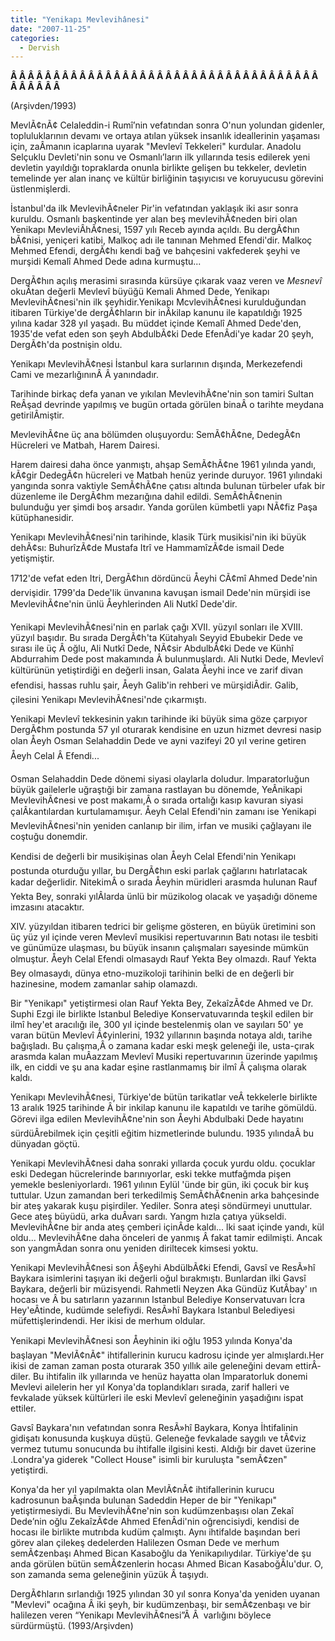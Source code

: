 ```yaml
---
title: "Yenikapı Mevlevihânesi"
date: "2007-11-25"
categories: 
  - Dervish
---
```


**Â Â Â Â Â Â Â Â Â Â Â Â Â Â Â Â Â Â Â Â Â Â Â Â Â Â Â Â Â Â Â Â Â Â Â Â Â Â Â Â Â Â** 

(Arşivden/1993)

MevlÃ¢nÃ¢ Celaleddin-i Rumî’nin vefatından sonra O'nun yolundan gidenler, topluluklarının devamı ve ortaya atılan yüksek insanlık ideallerinin yaşaması için, zaÂ­manın icaplarına uyarak "Mevlevî Tekkeleri" kurdular. Anadolu Selçuklu Devleti'nin sonu ve Osmanlı’ların ilk yıllarında tesis edilerek yeni devletin yayıldığı topraklarda onunla birlikte gelişen bu tekkeler, devletin temelinde yer alan inanç ve kültür birliğinin taşıyıcısı ve koruyucusu görevini üstlenmişlerdi.

İstanbul'da ilk MevlevihÃ¢neler Pir'in vefatından yaklaşık iki asır sonra kuruldu. Osmanlı başkentinde yer alan beş mevlevihÃ¢neden biri olan Yenikapı MevleviÂ­hÃ¢nesi, 1597 yılı Receb ayında açıldı. Bu dergÃ¢hın bÃ¢nisi, yeniçeri katibi, Malkoç adı ile tanınan Mehmed Efendi'dir. Malkoç Mehmed Efendi, dergÃ¢hı kendi bağ ve bahçesini vakfederek şeyhi ve murşidi Kemalî Ahmed Dede adına kurmuştu...

DergÃ¢hın açılış merasimi sırasında kürsüye çıkarak vaaz veren ve _Mesnevî_ okuÂ­tan değerli Mevlevî büyüğü Kemali Ahmed Dede, Yenikapı MevlevihÃ¢nesi'nin ilk şeyhidir.Yenikapı McvlevihÃ¢nesi kurulduğundan itibaren Türkiye'de dergÃ¢hların bir inÂ­kilap kanunu ile kapatıldığı 1925 yılına kadar 328 yıI yaşadı. Bu müddet içinde Kemalî Ahmed Dede'den, 1935'de vefat eden son şeyh AbdulbÃ¢ki Dede EfenÂ­di'ye kadar 20 şeyh, DergÃ¢h'da postnişin oldu.

Yenikapı MevlevihÃ¢nesi İstanbul kara surlarının dışında, Merkezefendi Cami ve mezarlığınınÂ Â yanındadır.

Tarihinde birkaç defa yanan ve yıkılan MevlevihÃ¢ne'nin son tamiri Sultan ReÂ­şad devrinde yapılmış ve bugün ortada görülen binaÂ o tarihte meydana getirilÂ­miştir.

MevlevihÃ¢ne üç ana bölümden oluşuyordu: SemÃ¢hÃ¢ne, DedegÃ¢n Hücreleri ve Matbah, Harem Dairesi.

Harem dairesi daha önce yanmıştı, ahşap SemÃ¢hÃ¢ne 1961 yılında yandı, kÃ¢gir DedegÃ¢n hücreleri ve Matbah henüz yerinde duruyor. 1961 yılındaki yangında sonra vaktiyle SemÃ¢hÃ¢ne çatısı altında bulunan türbeler ufak bir düzenleme ile DergÃ¢hm mezarığına dahil edildi. SemÃ¢hÃ¢nenin bulunduğu yer şimdi boş arsadır. Yanda gorülen kümbetli yapı NÃ¢fiz Paşa kütüphanesidir.

Yenikapı MevlevihÃ¢nesi'nin tarihinde, klasik Türk musikisi'nin iki büyük dehÃ¢sı: BuhurîzÃ¢de Mustafa Itrî ve HammamîzÃ¢de ismail Dede yetişmiştir.

1712'de vefat eden Itri, DergÃ¢hın dördüncü Åeyhi CÃ¢mî Ahmed Dede'nin dervişidir. 1799'da Dede'lik ünvanına kavuşan ismail Dede'nin mürşidi ise MevlevihÃ¢ne'nin ünlü Åeyhlerinden Ali Nutkî Dede'dir.

Yenikapi MevlevihÃ¢nesi'nin en parlak çağı XVII. yüzyıl sonları ile XVIII. yüzyıl başıdır. Bu sırada DergÃ¢h'ta Kütahyalı Seyyid Ebubekir Dede ve sırası ile üç Â oğlu, Ali Nutkî Dede, NÃ¢sir AbdulbÃ¢ki Dede ve Künhî Abdurrahim Dede post makamında Â bulunmuşlardı. Ali Nutki Dede, Mevlevî kültürünün yetiştirdiği en değerli insan, Galata Åeyhi ince ve zarif divan efendisi, hassas ruhlu şair, Åeyh Galib'in rehberi ve mürşidiÂ­dir. Galib, çilesini Yenikapı MevlevihÃ¢nesi'nde çıkarmıştı.

Yenikapi Mevlevî tekkesinin yakın tarihinde iki büyük sima göze çarpıyor DergÃ¢hm postunda 57 yıl oturarak kendisine en uzun hizmet devresi nasip olan Åeyh Osman Selahaddin Dede ve ayni vazifeyi 20 yıI verine getiren Åeyh Celal Â Efendi...

Osman Selahaddin Dede dönemi siyasi olaylarla doludur. lmparatorluğun büyük gailelerle uğraştıği bir zamana rastlayan bu dönemde, YeÂ­nikapi MevlevihÃ¢nesi ve post makamı,Â o sırada ortalığı kasıp kavuran siyasi çalÂ­kantılardan kurtulamamışur. Åeyh Celal Efendi'nin zamanı ise Yenikapi MevlevihÃ¢nesi'nin yeniden canlanıp bir ilim, irfan ve musiki çağlayanı ile coştuğu donemdir.

Kendisi de değerli bir musikişinas olan Åeyh Celal Efendi'nin Yenikapı postunda oturduğu yıllar, bu DergÃ¢hın eski parlak çağlarını hatırlatacak kadar değerlidir. NitekimÂ o sırada Åeyhin müridleri arasmda hulunan Rauf Yekta Bey, sonraki yılÂ­larda ünlü bir müzikolog olacak ve yaşadığı döneme imzasını atacaktır.

XIV. yüzyıldan itibaren tedrici bir gelişme gösteren, en büyük üretimini son üç yüz yıl içinde veren Mevlevî musikisi repertuvarının Batı notası ile tesbiti ve günümüze ulaşması, bu büyük insanın çalışmaları sayesinde mümkün olmuştur. Åeyh Celal Efendi olmasaydı Rauf Yekta Bey olmazdı. Rauf Yekta Bey olmasaydı, dünya etno-muzikoloji tarihinin belki de en değerli bir hazinesine, modem zamanlar sahip olamazdı.

Bir "Yenikapı" yetiştirmesi olan Rauf Yekta Bey, ZekaîzÃ¢de Ahmed ve Dr. Suphi Ezgi ile birlikte lstanbul Belediye Konservatuvarında teşkil edilen bir ilmî hey'et aracılığı ile, 300 yıI içinde bestelenmiş olan ve sayıları 50' ye varan bütün Mevlevî Ã¢yinlerini, 1932 yıllarının başında notaya aldı, tarihe bağışladı. Bu çalışma,Â o zamana kadar eski meşk geleneği ile, usta-çırak arasmda kalan muÂ­azzam Mevlevî Musiki repertuvarının üzerinde yapılmış ilk, en ciddi ve şu ana kadar eşine rastlanmamış bir ilmî Â çalışma olarak kaldı.

Yenikapı MevlevihÃ¢nesi, Türkiye'de bütün tarikatlar veÂ tekkelerle birlikte 13 aralık 1925 tarihinde Â bir inkilap kanunu ile kapatıldı ve tarihe gömüldü. Görevi ilga edilen MevlevihÃ¢ne'nin son Åeyhi Abdulbaki Dede hayatını sürdüÂ­rebilmek için çeşitli eğitim hizmetlerinde bulundu. 1935 yılındaÂ bu dünyadan göçtü.

Yenikapi MevlevihÃ¢nesi daha sonraki yıllarda çocuk yurdu oldu. çocuklar eski Dedegan hücrelerinde barınıyorlar, eski tekke mutfağmda pişen yemekle besleniyorlardı. 1961 yılının Eylül 'ünde bir gün, iki çocuk bir kuş tuttular. Uzun zamandan beri terkedilmiş SemÃ¢hÃ¢nenin arka bahçesinde bir ateş yakarak kuşu pişirdiler. Yediler. Sonra ateşi söndürmeyi unuttular. Gece ateş büyüdü, arka duÂ­varı sardı. Yangm hızla çatıya yükseldi. MevlevihÃ¢ne bir anda ateş çemberi içinÂ­de kaldı... lki saat içinde yandı, kül oldu... MevlevihÃ¢ne daha önceleri de yanmış Â fakat tamir edilmişti. Ancak son yangmÂ­dan sonra onu yeniden diriltecek kimsesi yoktu.

Yenikapi MevlevihÃ¢nesi son Â§eyhi AbdülbÃ¢ki Efendi, Gavsî ve ResÃ»hî Baykara isimlerini taşıyan iki değerli oğul bırakmıştı. Bunlardan ilki Gavsî Baykara, değerli bir müzisyendi. Rahmetli Neyzen Aka Gündüz KutÂ­bay' ın hocası ve Â bu satırların yazarının lstanbul Belediye Konservatuvarı İcra Hey'eÂ­tinde, kudümde selefiydi. ResÃ»hî Baykara lstanbul Belediyesi müfettişlerindendi. Her ikisi de merhum oldular.

Yenikapi MevlevihÃ¢nesi son Åeyhinin iki oğlu 1953 yılında Konya'da başlayan "MevlÃ¢nÃ¢" ihtifallerinin kurucu kadrosu içinde yer almışlardı.Her ikisi de zaman zaman posta oturarak 350 yıllık aile geleneğini devam ettirÂ­diler. Bu ihtifalin ilk yıllarında ve henüz hayatta olan lmparatorluk donemi Mevlevi ailelerin her yıI Konya'da toplandıkları sırada, zarif halleri ve fevkalade yüksek kültürleri ile eski Mevlevî geleneğinin yaşadığını ispat ettiler.

Gavsî Baykara'nın vefatından sonra ResÃ»hî Baykara, Konya İhtifalinin gidişatı konusunda kuşkuya düştü. Geleneğe fevkalade saygılı ve tÃ¢viz vermez tutumu sonucunda bu ihtifalle ilgisini kesti. Aldığı bir davet üzerine .Londra'ya giderek "Collect House" isimli bir kuruluşta "semÃ¢zen" yetiştirdi.

Konya'da her yıI yapılmakta olan MevlÃ¢nÃ¢ ihtifallerinin kurucu kadrosunun baÂ­şında bulunan Sadeddin Heper de bir "Yenikapı" yetiştirmesiydi. Bu MevlevihÃ¢ne'nin son kudümzenbaşısı olan Zekaî Dede’nin oğlu ZekaîzÃ¢de Ahmed EfenÂ­di'nin oğrencisiydi, kendisi de hocası ile birlikte mutrıbda kudüm çalmıştı. Aynı ihtifalde başından beri görev alan çilekeş dedelerden Halilezen Osman Dede ve merhum semÃ¢zenbaşı Ahmed Bican Kasaboğlu da Yenikapılıydılar. Türkiye'de şu anda görülen bütün semÃ¢zenlerin hocası Ahmed Bican KasaboğÂ­lu'dur. O, son zamanda sema geleneğinin yüzük Â taşıydı.

DergÃ¢hların sırlandığı 1925 yılından 30 yıl sonra Konya'da yeniden uyanan "Mevlevi" ocağına Â iki şeyh, bir kudümzenbaşı, bir semÃ¢zenbaşı ve bir halilezen veren “Yenikapı MevlevihÃ¢nesi”Â Â  varlığını böylece sürdürmüştü. (1993/Arşivden)
